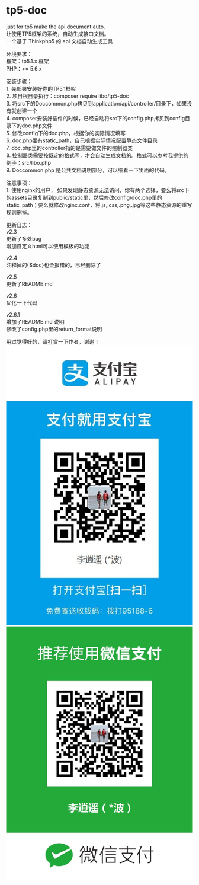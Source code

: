 # tp5-doc  
 just for tp5 make the api document auto.   
 让使用TP5框架的系统，自动生成接口文档。  
 一个基于 Thinkphp5 的 api 文档自动生成工具    
      
环境要求：  
    框架：tp5.1.x 框架  
    PHP：>= 5.6.x   
      
安装步骤：  
    1. 先部署安装好你的TP5.1框架  
    2. 项目根目录执行：composer require libo/tp5-doc  
    3. 将src下的Doccommon.php拷贝到application/api/controller/目录下，如果没有就创建一个  
    4. composer安装好插件的时候，已经自动将src下的config.php拷贝到config目录下的doc.php文件  
    5. 修改config下的doc.php，根据你的实际情况填写  
    6. doc.php里有static_path，自己根据实际情况配置静态文件目录  
    7. doc.php里的controller指的是需要做文件的控制器类  
    8. 控制器类需要按既定的格式写，才会自动生成文档的。格式可以参考我提供的例子：src/libo.php  
    9. Doccommon.php 是公共文档说明部分，可以细看一下里面的代码。        
    
   
注意事项：    
    1. 使用nginx的用户， 如果发现静态资源无法访问，你有两个选择，要么将src下的assets目录复制到public/static里，然后修改config/doc.php里的static_path；要么就修改nginx.conf，将.js,.css,.png,.jpg等这些静态资源的重写规则删掉。
       
 更新日志：  
 v2.3  
    更新了多处bug  
    增加自定义html可以使用模板的功能    
  
v2.4  
    注释掉的{$doc}也会报错的，已经删除了    
  
v2.5  
    更新了README.md    
  
v2.6  
    优化一下代码    

v2.6.1   
    增加了README.md 说明    
    修改了config.php里的return_format说明    
    
    
用过觉得好的，请打赏一下作者，谢谢！        
![Image text](https://raw.githubusercontent.com/niubea/img-respo/master/pay_qrcode/alipay.jpg)
![Image text](https://raw.githubusercontent.com/niubea/img-respo/master/pay_qrcode/wechat.jpg)
    
     